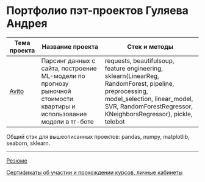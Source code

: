 # Портфолио пэт-проектов Гуляева Андрея

  
| Тема проекта | Название проекта | Стек и методы |
| --- | --- | --- |
| [Avito](https://github.com/gulyaevAA/pet-projects/tree/main/Avito) | Парсинг данных с сайта, построение ML-модели по прогнозу рыночной стоимости квартиры и использование модели в тг-боте| requests, beautifulsoup, feature engineering, sklearn(LinearReg, RandomForest, pipeline, preprocessing, model_selection, linear_model, SVR, RandomForestRegressor, KNeighborsRegressor), pickle, telebot |  


Общий стэк для вышеописанных проектов: pandas, numpy, matplotlib, seaborn, sklearn.

---

[Резюме](https://drive.google.com/drive/folders/1KCLeTOyzp5fIcDKlczuT_plkvBXQZps0?usp=sharing)

[Сертификаты об участии и прохождении курсов, личные кабинеты](https://drive.google.com/drive/folders/1VpOrp0IaRoLR0cDownQIoGaLVFuaPOxj?usp=sharing)
